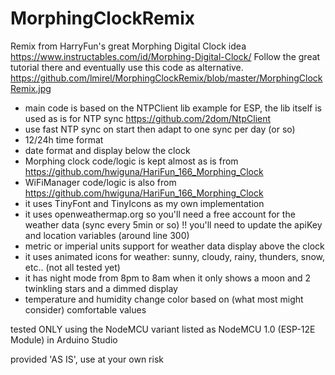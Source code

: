 # MorphingClockRemix
Remix from HarryFun's great Morphing Digital Clock idea https://www.instructables.com/id/Morphing-Digital-Clock/
Follow the great tutorial there and eventually use this code as alternative.
https://github.com/lmirel/MorphingClockRemix/blob/master/MorphingClockRemix.jpg

- main code is based on the NTPClient lib example for ESP, the lib itself is used as is for NTP sync https://github.com/2dom/NtpClient
- use fast NTP sync on start then adapt to one sync per day (or so)
- 12/24h time format
- date format and display below the clock
- Morphing clock code/logic is kept almost as is from https://github.com/hwiguna/HariFun_166_Morphing_Clock
- WiFiManager code/logic is also from https://github.com/hwiguna/HariFun_166_Morphing_Clock
- it uses TinyFont and TinyIcons as my own implementation
- it uses openweathermap.org so you'll need a free account for the weather data (sync every 5min or so)
  !! you'll need to update the apiKey and location variables (around line 300)
- metric or imperial units support for weather data display above the clock
- it uses animated icons for weather: sunny, cloudy, rainy, thunders, snow, etc.. (not all tested yet)
- it has night mode from 8pm to 8am when it only shows a moon and 2 twinkling stars and a dimmed display
- temperature and humidity change color based on (what most might consider) comfortable values

tested ONLY using the NodeMCU variant listed as NodeMCU 1.0 (ESP-12E Module) in Arduino Studio

provided 'AS IS', use at your own risk
